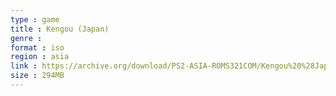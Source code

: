 ```yaml
---
type : game
title : Kengou (Japan)
genre : 
format : iso
region : asia
link : https://archive.org/download/PS2-ASIA-ROMS321COM/Kengou%20%28Japan%29.7z
size : 294MB
---
```

